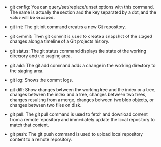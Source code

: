 
+ git config:
You can query/set/replace/unset options with this command. The name is actually the section and the key separated by a dot, and the value will be escaped.

+ git init:
The git init command creates a new Git repository.

+ git commit:
Then git commit is used to create a snapshot of the staged changes along a timeline of a Git projects history.

+ git status:
The git status command displays the state of the working directory and the staging area.

+ git add:
The git add command adds a change in the working directory to the staging area.

+ git log:
Shows the commit logs.

+ git diff:
Show changes between the working tree and the index or a tree, changes between the index and a tree, changes between two trees, changes resulting from a merge, changes between two blob objects, or changes between two files on disk.

+ git pull:
The git pull command is used to fetch and download content from a remote repository and immediately update the local repository to match that content.

+ git push:
The git push command is used to upload local repository content to a remote repository.